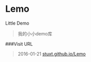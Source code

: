 # Lemo
Little Demo
>我的小小demo库

###Visit URL
> 2016-01-21
[stuxt.github.io/Lemo](http://stuxt.github.io/Lemo)

